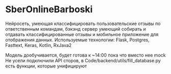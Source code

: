 # SberOnlineBarboski

Нейросеть, умеющая классифицировать пользовательские отзывы по ответственным командам, бэкэнд сервер умеющий собирать и отдавать классифицированные отзывы и мобильное приложение для отображения данных. Используемые технологии: Flask, Postgres, Fasttext, Keras, Kotlin, RxJava2


Модель дообучивается, будет готова к ~14:00 пока что вместо нее mock
Не усели подключили API сторов, в Code/backend/utils/fill_database.py есть функции, которые унифицируют 
